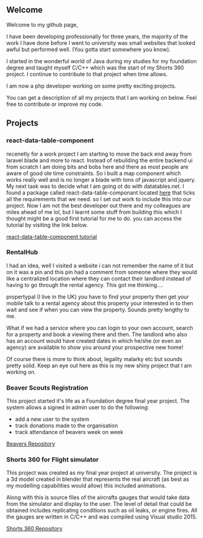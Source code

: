 ## Welcome

Welcome to my github page, 

I have been developing professionally for three years, the majority of the work I have done before I went to university was small websites that looked awful but performed well. (You gotta start somewhere you know).

I started in the wonderful world of Java during my studies for my foundation degree and taught myself C/C++ which was the start of my Shorts 360 project. I continue to contribute to that project when time allows.

I am now a php developer working on some pretty exciting projects.

You can get a description of all my projects that I am working on below. Feel free to contribute or improve my code.

## Projects

### react-data-table-component

recenetly for a work project I am starting to move the back end away from laravel blade and more to react. Instead of rebuilding the entire backend ui from scratch I am doing bits and bobs here and there as most people are aware of good ole time constraints. So i built a map component which works really well and is no longer a blade with tons of javascript and jquery. My next task was to decide what I am going ot do with datatables.net. I found a package called react-data-table-componant located [here](https://github.com/jbetancur/react-data-table-component) that ticks all the requirements that we need. so I set out work to include this into our project. Now I am not the best developer out there and my colleagues are miles ahead of me lol, but I learnt some stuff from building this which I thought might be a good first tutorial for me to do. you can access the tutorial by visiting the link below.

[react-data-table-component tutorial](https://daniellord32.github.io/daniellord.github.io/react-data-table)

### RentalHub

I had an idea, well I visited a website i can not remember the name of it but on it was a pin and this pin had a comment from someone where they would like a centralized location where they can contact their landlord instead of having to go through the rental agency. This got me thinking.... 

propertypal (I live in the UK) you have to find your property then get your mobile talk to a rental agency about this property your interested in to then wait and see if when you can view the property. Sounds pretty lengthy to me.

What if we had a service where you can login to your own account, search for a property and book a viewing there and then. The landlord who also has an account would have created dates in which he/she (or even an agency) are available to show you around your prospective new home!

Of course there is more to think about, legality malarky etc but sounds pretty solid. Keep an eye out here as this is my new shiny project that I am working on.

### Beaver Scouts Registration

This project started it's life as a Foundation degree final year project. The system allows a signed in admin user to do the following:
- add a new user to the system
- track donations made to the organisation
- track attendance of beavers week on week

[Beavers Repository](https://github.com/daniellord32/Beavers)

### Shorts 360 for Flight simulator

This project was created as my final year project at university. The project is a 3d model created in blender that represents the real aircraft (as best as my modelling capabilities would allow) this included animations.

Along with this is source files of the aircrafts gauges that would take data from the simulator and display to the user. The level of detail that could be obtained includes replicating conditions such as oil leaks, or engine fires. All the gauges are written in C/C++ and was compiled using Visual studio 2015.

[Shorts 360 Repository](https://github.com/daniellord32/shorts360)
